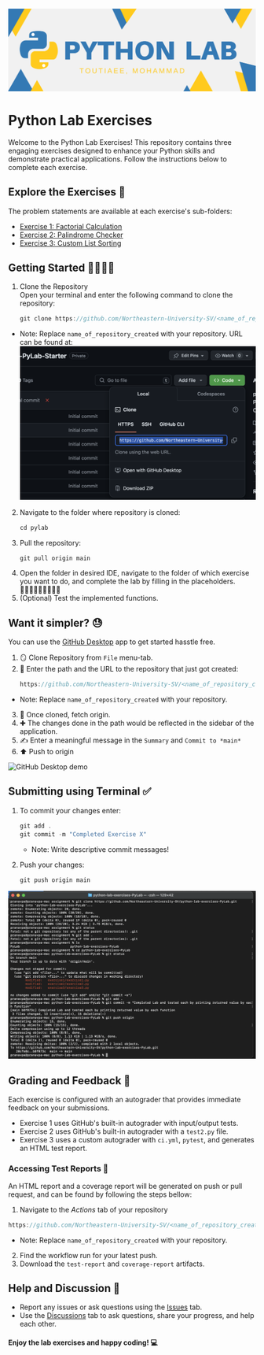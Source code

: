 
![Python Lab Exercises](./media/pyLab.png)

# Python Lab Exercises

Welcome to the Python Lab Exercises! This repository contains three engaging exercises designed to enhance your Python skills and demonstrate practical applications. Follow the instructions below to complete each exercise.

## Explore the Exercises 🔭
The problem statements are available at each exercise's sub-folders:  

* [Exercise 1: Factorial Calculation](https://github.com/Northeastern-University-SV/pyLab/tree/main/exercise1)  
* [Exercise 2: Palindrome Checker](https://github.com/Northeastern-University-SV/pyLab/tree/main/exercise2)  
* [Exercise 3: Custom List Sorting](https://github.com/Northeastern-University-SV/PyLab/tree/main/exercise3)

## Getting Started 🏃🏻‍♂️‍➡️

1. Clone the Repository  
 Open your terminal and enter the following command to clone the repository:
   ```jsx   
   git clone https://github.com/Northeastern-University-SV/<name_of_repository_created>.git
   ```
* Note: Replace `name_of_repository_created` with your repository. URL can be found at:  
![Python Lab Exercises](./media/git_clone_link.png)

2. Navigate to the folder where repository is cloned:
   ```jsx   
   cd pylab
   ```
3. Pull the repository:
   ```jsx
   git pull origin main
   ```
3. Open the folder in desired IDE, navigate to the folder of which exercise you want to do, and complete the lab by filling in the placeholders.  
🧑🏻‍💻🧑🏻‍💻🧑🏻‍💻
4. (Optional) Test the implemented functions.

## Want it simpler? 😓
You can use the [GitHub Desktop](https://desktop.github.com/) app to get started hasstle free.  
1. 🪞 Clone Repository from `File` menu-tab.
2. 🔗 Enter the path and the URL to the repository that just got created:
   ```jsx   
   https://github.com/Northeastern-University-SV/<name_of_repository_created>.git
   ```
* Note: Replace `name_of_repository_created` with your repository. 
3. 🔁 Once cloned, fetch origin.
4. ✚ The changes done in the path would be reflected in the sidebar of the application. 
5. ✍️ Enter a meaningful message in the `Summary` and `Commit to *main*`
6. ⬆️ Push to origin   

![GitHub Desktop demo](./media/GitHub_Desktop.gif)



## Submitting using Terminal ✅
1. To commit your changes enter:
   ```jsx
   git add .
   git commit -m "Completed Exercise X"
   ```
   * Note: Write descriptive commit messages!

2. Push your changes:
   ```jsx   
   git push origin main
   ```
   
![Terminal Snapshot](./media/terminal.png)


## Grading and Feedback 💯
Each exercise is configured with an autograder that provides immediate feedback on your submissions.
* Exercise 1 uses GitHub's built-in autograder with input/output tests.
* Exercise 2 uses GitHub's built-in autograder with a `test2.py` file.
* Exercise 3 uses a custom autograder with `ci.yml`, `pytest`, and generates an HTML test report.

### Accessing Test Reports 📑
An HTML report and a coverage report will be generated on push or pull request, and can be found by following the steps bellow:
1. Navigate to the *Actions* tab of your repository 
```jsx
https://github.com/Northeastern-University-SV/<name_of_repository_created>/actions
```
* Note: Replace `name_of_repository_created` with your repository.  
2. Find the workflow run for your latest push.
3. Download the `test-report` and `coverage-report` artifacts.

## Help and Discussion 🤔
* Report any issues or ask questions using the [Issues](https://github.com/Northeastern-University-SV/pyLab/issues) tab.
* Use the [Discussions](https://github.com/Northeastern-University-SV/pyLab/discussions) tab to ask questions, share your progress, and help each other.

#### Enjoy the lab exercises and happy coding! 💻